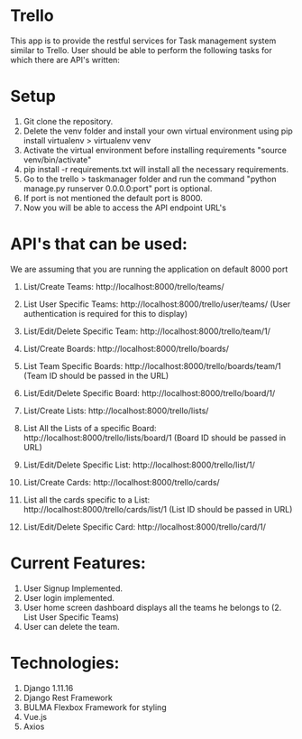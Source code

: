 # Trello

This app is to provide the restful services for Task management system similar to Trello.
User should be able to perform the following tasks for which there are API's written:

# Setup

1. Git clone the repository.
2. Delete the venv folder and install your own virtual environment using pip install virtualenv > virtualenv venv
3. Activate the virtual environment before installing requirements "source venv/bin/activate"
3. pip install -r requirements.txt will install all the necessary requirements.
4. Go to the trello > taskmanager folder and run the command "python manage.py runserver 0.0.0.0:port" port is optional.
5. If port is not mentioned the default port is 8000.
6. Now you will be able to access the API endpoint URL's


# API's that can be used:

We are assuming that you are running the application on default 8000 port

1. List/Create Teams: http://localhost:8000/trello/teams/
2. List User Specific Teams: http://localhost:8000/trello/user/teams/ (User authentication is required for this to display)
3. List/Edit/Delete Specific Team: http://localhost:8000/trello/team/1/

4. List/Create Boards: http://localhost:8000/trello/boards/
5. List Team Specific Boards: http://localhost:8000/trello/boards/team/1 (Team ID should be passed in the URL)
6. List/Edit/Delete Specific Board: http://localhost:8000/trello/board/1/

7. List/Create Lists: http://localhost:8000/trello/lists/
8. List All the Lists of a specific Board: http://localhost:8000/trello/lists/board/1 (Board ID should be passed in URL)
9. List/Edit/Delete Specific List: http://localhost:8000/trello/list/1/

10. List/Create Cards: http://localhost:8000/trello/cards/
11. List all the cards specific to a List: http://localhost:8000/trello/cards/list/1 (List ID should be passed in URL)
12. List/Edit/Delete Specific Card: http://localhost:8000/trello/card/1/

# Current Features:

1. User Signup Implemented.
2. User login implemented.
3. User home screen dashboard displays all the teams he belongs to (2. List User Specific Teams)
4. User can delete the team.

# Technologies:

1. Django 1.11.16
2. Django Rest Framework
3. BULMA Flexbox Framework for styling
4. Vue.js
5. Axios
